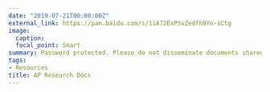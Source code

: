 ```yaml
---
date: "2019-07-21T00:00:00Z"
external_link: https://pan.baidu.com/s/1iA7JExPSvZedfh9Yn-sCtg
image:
  caption: 
  focal_point: Smart
summary: Password protected. Please do not disseminate documents shared in this link.
tags: 
- Resources
title: AP Research Docs
---
```


